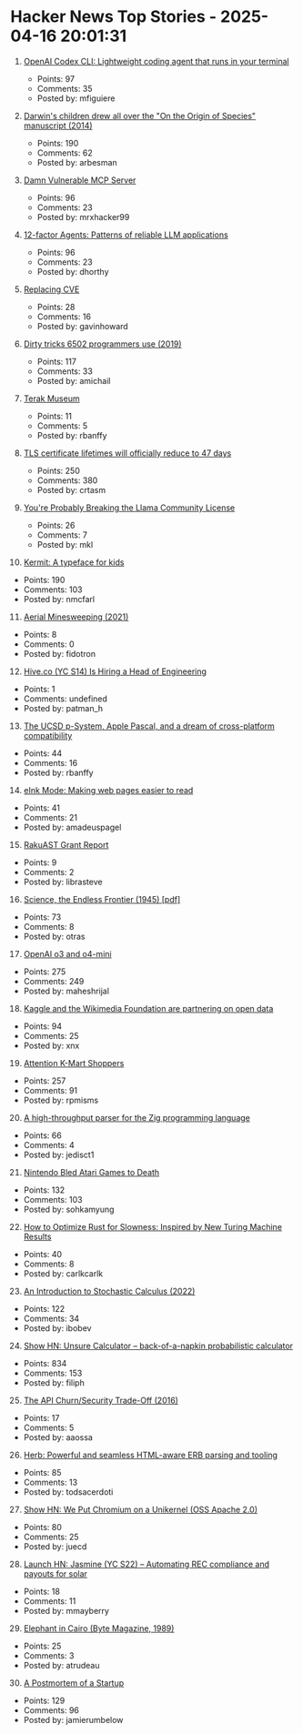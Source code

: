 # Hacker News Top Stories - 2025-04-16 20:01:31

1. [OpenAI Codex CLI: Lightweight coding agent that runs in your terminal](https://github.com/openai/codex)
   - Points: 97
   - Comments: 35
   - Posted by: mfiguiere

2. [Darwin's children drew all over the "On the Origin of Species" manuscript (2014)](https://theappendix.net/posts/2014/02/darwins-children-drew-vegetable-battles-on-the-origin-of-species)
   - Points: 190
   - Comments: 62
   - Posted by: arbesman

3. [Damn Vulnerable MCP Server](https://github.com/harishsg993010/damn-vulnerable-MCP-server)
   - Points: 96
   - Comments: 23
   - Posted by: mrxhacker99

4. [12-factor Agents: Patterns of reliable LLM applications](https://github.com/humanlayer/12-factor-agents)
   - Points: 96
   - Comments: 23
   - Posted by: dhorthy

5. [Replacing CVE](https://gavinhoward.com/2025/04/replacing-cve)
   - Points: 28
   - Comments: 16
   - Posted by: gavinhoward

6. [Dirty tricks 6502 programmers use (2019)](https://nurpax.github.io/posts/2019-08-18-dirty-tricks-6502-programmers-use.html)
   - Points: 117
   - Comments: 33
   - Posted by: amichail

7. [Terak Museum](https://www.threedee.com/jcm/terak/index.html)
   - Points: 11
   - Comments: 5
   - Posted by: rbanffy

8. [TLS certificate lifetimes will officially reduce to 47 days](https://www.digicert.com/blog/tls-certificate-lifetimes-will-officially-reduce-to-47-days)
   - Points: 250
   - Comments: 380
   - Posted by: crtasm

9. [You're Probably Breaking the Llama Community License](https://notes.victor.earth/youre-probably-breaking-the-llama-community-license/)
   - Points: 26
   - Comments: 7
   - Posted by: mkl

10. [Kermit: A typeface for kids](https://microsoft.design/articles/introducing-kermit-a-typeface-for-kids/)
   - Points: 190
   - Comments: 103
   - Posted by: nmcfarl

11. [Aerial Minesweeping (2021)](https://www.historynet.com/aerial-minesweeping/)
   - Points: 8
   - Comments: 0
   - Posted by: fidotron

12. [Hive.co (YC S14) Is Hiring a Head of Engineering](https://jobs.ashbyhq.com/hive.co/684574a0-9150-4fba-b954-2f34d9c74468)
   - Points: 1
   - Comments: undefined
   - Posted by: patman_h

13. [The UCSD p-System, Apple Pascal, and a dream of cross-platform compatibility](https://markbessey.blog/2025/04/14/a-blast-from-the-past/)
   - Points: 44
   - Comments: 16
   - Posted by: rbanffy

14. [eInk Mode: Making web pages easier to read](https://jackscogito.blogspot.com/2025/04/e-ink-mode-making-web-pages-easier-to.html)
   - Points: 41
   - Comments: 21
   - Posted by: amadeuspagel

15. [RakuAST Grant Report](https://niner.name/blog/rakuast_grant_report/index.html)
   - Points: 9
   - Comments: 2
   - Posted by: librasteve

16. [Science, the Endless Frontier (1945) [pdf]](https://nsf-gov-resources.nsf.gov/2023-04/EndlessFrontier75th_w.pdf)
   - Points: 73
   - Comments: 8
   - Posted by: otras

17. [OpenAI o3 and o4-mini](https://openai.com/index/introducing-o3-and-o4-mini/)
   - Points: 275
   - Comments: 249
   - Posted by: maheshrijal

18. [Kaggle and the Wikimedia Foundation are partnering on open data](https://blog.google/technology/developers/kaggle-wikimedia/)
   - Points: 94
   - Comments: 25
   - Posted by: xnx

19. [Attention K-Mart Shoppers](https://archive.org/details/attentionkmartshoppers)
   - Points: 257
   - Comments: 91
   - Posted by: rpmisms

20. [A high-throughput parser for the Zig programming language](https://github.com/Validark/Accelerated-Zig-Parser)
   - Points: 66
   - Comments: 4
   - Posted by: jedisct1

21. [Nintendo Bled Atari Games to Death](https://thereader.mitpress.mit.edu/how-nintendo-bled-atari-games-to-death/)
   - Points: 132
   - Comments: 103
   - Posted by: sohkamyung

22. [How to Optimize Rust for Slowness: Inspired by New Turing Machine Results](https://medium.com/@carlmkadie/how-to-optimize-your-rust-program-for-slowness-eb2c1a64d184)
   - Points: 40
   - Comments: 8
   - Posted by: carlkcarlk

23. [An Introduction to Stochastic Calculus (2022)](https://bjlkeng.io/posts/an-introduction-to-stochastic-calculus/)
   - Points: 122
   - Comments: 34
   - Posted by: ibobev

24. [Show HN: Unsure Calculator – back-of-a-napkin probabilistic calculator](https://filiph.github.io/unsure/)
   - Points: 834
   - Comments: 153
   - Posted by: filiph

25. [The API Churn/Security Trade-Off (2016)](https://intercoolerjs.org/2016/02/17/api-churn-vs-security.html)
   - Points: 17
   - Comments: 5
   - Posted by: aaossa

26. [Herb: Powerful and seamless HTML-aware ERB parsing and tooling](https://herb-tools.dev/)
   - Points: 85
   - Comments: 13
   - Posted by: todsacerdoti

27. [Show HN: We Put Chromium on a Unikernel (OSS Apache 2.0)](https://github.com/onkernel/kernel-images)
   - Points: 80
   - Comments: 25
   - Posted by: juecd

28. [Launch HN: Jasmine (YC S22) – Automating REC compliance and payouts for solar](undefined)
   - Points: 18
   - Comments: 11
   - Posted by: mmayberry

29. [Elephant in Cairo (Byte Magazine, 1989)](https://www-users.york.ac.uk/~ss44/joke/elephant.htm)
   - Points: 25
   - Comments: 3
   - Posted by: atrudeau

30. [A Postmortem of a Startup](https://buildwithtract.com/)
   - Points: 129
   - Comments: 96
   - Posted by: jamierumbelow

